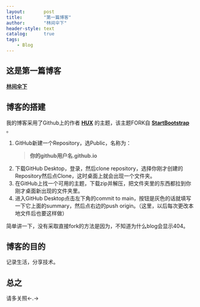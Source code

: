 ```yaml
---
layout:       post
title:        "第一篇博客"
author:       "林间伞下"
header-style: text
catalog:      true
tags:
    - Blog
---
```



## **这是第一篇博客**
[**林间伞下**](https://wurarara.github.io/)

## **博客的搭建**

我的博客采用了Github上的作者 [**HUX**](https://github.com/Huxpro/huxpro.github.io) 的主题，该主题FORK自 [**StartBootstrap**](https://github.com/StartBootstrap/startbootstrap-clean-blog-jekyll) 。

1. GitHub新建一个Repository，选Public，名称为：
   >**你的github用户名.github.io**
2. 下载GitHub Desktop，登录，然后clone repository，选择你刚才创建的Repository然后点Clone，这时桌面上就会出现一个文件夹。
3. 在GitHub上找一个可用的主题，下载zip并解压，把文件夹里的东西都拉到你刚才桌面新出现的文件夹里。
4. 进入GitHub Desktop点击左下角的commit to main，按钮是灰色的话就填写一下它上面的summary，然后点右边的push origin。（这里，以后每次更改本地文件后也要这样做）

简单讲一下，没有采取直接fork的方法是因为，不知道为什么blog会显示404。

## **博客的目的**

记录生活，分享技术。

## **总之**

请多关照<-.->